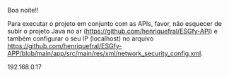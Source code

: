 Boa noite!! 

Para executar o projeto em conjunto com as APIs, favor, não esquecer de subir o projeto Java no ar (https://github.com/henriquefral/ESGfy-API) e também configurar o seu IP (localhost) no arquivo https://github.com/henriquefral/ESGfy-APP/blob/main/app/src/main/res/xml/network_security_config.xml.

<?xml version="1.0" encoding="utf-8"?>
<network-security-config>
    <domain-config cleartextTrafficPermitted="true">
        <domain includeSubdomains="true">192.168.0.17</domain>
    </domain-config>
</network-security-config>
